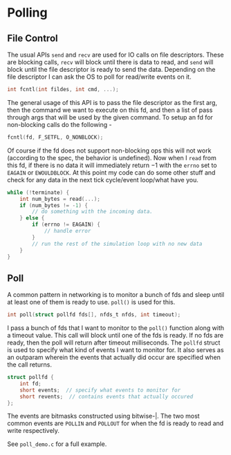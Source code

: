 # Polling

## File Control

The usual APIs `send` and `recv` are used for IO calls on file descriptors. These are blocking calls, `recv` will block until there is data to read, and `send` will block until the file descriptor is ready to send the data. Depending on the file descriptor I can ask the OS to poll for read/write events on it.

```c
int fcntl(int fildes, int cmd, ...);
```

The general usage of this API is to pass the file descriptor as the first arg, then the command we want to execute on this fd, and then a list of pass through args that will be used by the given command. To setup an fd for non-blocking calls do the following -

```c
fcntl(fd, F_SETFL, O_NONBLOCK);
```

Of course if the fd does not support non-blocking ops this will not work (according to the spec, the behavior is undefined). Now when I `read` from this fd, if there is no data it will immediately return $-1$ with the `errno` set to `EAGAIN` or `EWOULDBLOCK`. At this point my code can do some other stuff and check for any data in the next tick cycle/event loop/what have you.

```c
while (!terminate) {
    int num_bytes = read(...);
    if (num_bytes != -1) {
        // do something with the incoming data.
    } else {
        if (errno != EAGAIN) {
            // handle error
        }
        // run the rest of the simulation loop with no new data
    }
}
```

## Poll

A common pattern in networking is to monitor a bunch of fds and sleep until at least one of them is ready to use. `poll()` is used for this.

```c
int poll(struct pollfd fds[], nfds_t nfds, int timeout);
```

I pass a bunch of fds that I want to monitor to the `poll()` function along with a timeout value. This call will block until one of the fds is ready. If no fds are ready, then the poll will return after timeout milliseconds. The `pollfd` struct is used to specify what kind of events I want to monitor for. It also serves as an outparam wherein the events that actually did occur are specified when the call returns.

```c
struct pollfd {
    int fd;
    short events;  // specify what events to monitor for
    short revents;  // contains events that actually occured
};
```

The events are bitmasks constructed using bitwise-|. The two most common events are `POLLIN` and `POLLOUT` for when the fd is ready to read and write respectively.

See `poll_demo.c` for a full example.





